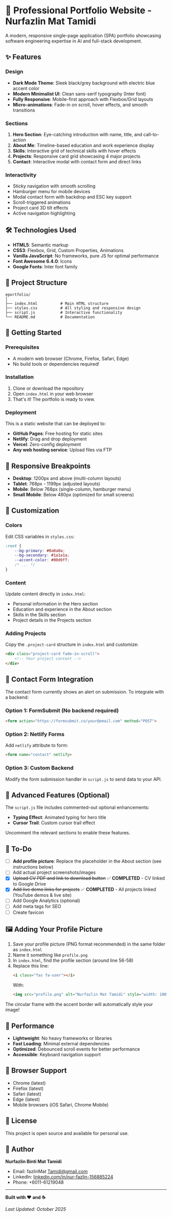 # 🚀 Professional Portfolio Website - Nurfazlin Mat Tamidi

A modern, responsive single-page application (SPA) portfolio showcasing software engineering expertise in AI and full-stack development.

## ✨ Features

### Design
- **Dark Mode Theme**: Sleek black/grey background with electric blue accent color
- **Modern Minimalist UI**: Clean sans-serif typography (Inter font)
- **Fully Responsive**: Mobile-first approach with Flexbox/Grid layouts
- **Micro-animations**: Fade-in on scroll, hover effects, and smooth transitions

### Sections
1. **Hero Section**: Eye-catching introduction with name, title, and call-to-action
2. **About Me**: Timeline-based education and work experience display
3. **Skills**: Interactive grid of technical skills with hover effects
4. **Projects**: Responsive card grid showcasing 4 major projects
5. **Contact**: Interactive modal with contact form and direct links

### Interactivity
- Sticky navigation with smooth scrolling
- Hamburger menu for mobile devices
- Modal contact form with backdrop and ESC key support
- Scroll-triggered animations
- Project card 3D tilt effects
- Active navigation highlighting

## 🛠️ Technologies Used

- **HTML5**: Semantic markup
- **CSS3**: Flexbox, Grid, Custom Properties, Animations
- **Vanilla JavaScript**: No frameworks, pure JS for optimal performance
- **Font Awesome 6.4.0**: Icons
- **Google Fonts**: Inter font family

## 📁 Project Structure

```
eportfolio/
│
├── index.html          # Main HTML structure
├── styles.css          # All styling and responsive design
├── script.js           # Interactive functionality
└── README.md           # Documentation
```

## 🚀 Getting Started

### Prerequisites
- A modern web browser (Chrome, Firefox, Safari, Edge)
- No build tools or dependencies required!

### Installation

1. Clone or download the repository
2. Open `index.html` in your web browser
3. That's it! The portfolio is ready to view.

### Deployment

This is a static website that can be deployed to:
- **GitHub Pages**: Free hosting for static sites
- **Netlify**: Drag and drop deployment
- **Vercel**: Zero-config deployment
- **Any web hosting service**: Upload files via FTP

## 📱 Responsive Breakpoints

- **Desktop**: 1200px and above (multi-column layouts)
- **Tablet**: 768px - 1199px (adjusted layouts)
- **Mobile**: Below 768px (single-column, hamburger menu)
- **Small Mobile**: Below 480px (optimized for small screens)

## 🎨 Customization

### Colors
Edit CSS variables in `styles.css`:
```css
:root {
    --bg-primary: #0a0a0a;
    --bg-secondary: #1a1a1a;
    --accent-color: #00d9ff;
    /* ... */
}
```

### Content
Update content directly in `index.html`:
- Personal information in the Hero section
- Education and experience in the About section
- Skills in the Skills section
- Project details in the Projects section

### Adding Projects
Copy the `.project-card` structure in `index.html` and customize:
```html
<div class="project-card fade-in-scroll">
    <!-- Your project content -->
</div>
```

## 📧 Contact Form Integration

The contact form currently shows an alert on submission. To integrate with a backend:

### Option 1: FormSubmit (No backend required)
```html
<form action="https://formsubmit.co/your@email.com" method="POST">
```

### Option 2: Netlify Forms
Add `netlify` attribute to form:
```html
<form name="contact" netlify>
```

### Option 3: Custom Backend
Modify the form submission handler in `script.js` to send data to your API.

## 🔧 Advanced Features (Optional)

The `script.js` file includes commented-out optional enhancements:
- **Typing Effect**: Animated typing for hero title
- **Cursor Trail**: Custom cursor trail effect

Uncomment the relevant sections to enable these features.

## 📝 To-Do

- [ ] **Add profile picture**: Replace the placeholder in the About section (see instructions below)
- [ ] Add actual project screenshots/images
- [x] ~~Upload CV PDF and link to download button~~ ✅ **COMPLETED** - CV linked to Google Drive
- [x] ~~Add live demo links for projects~~ ✅ **COMPLETED** - All projects linked (YouTube demos & live site)
- [ ] Add Google Analytics (optional)
- [ ] Add meta tags for SEO
- [ ] Create favicon

## 🖼️ Adding Your Profile Picture

1. Save your profile picture (PNG format recommended) in the same folder as `index.html`
2. Name it something like `profile.png`
3. In `index.html`, find the profile section (around line 56-58)
4. Replace this line:
   ```html
   <i class="fas fa-user"></i>
   ```
   With:
   ```html
   <img src="profile.png" alt="Nurfazlin Mat Tamidi" style="width: 100%; height: 100%; object-fit: cover;">
   ```

The circular frame with the accent border will automatically style your image!

## 🎯 Performance

- **Lightweight**: No heavy frameworks or libraries
- **Fast Loading**: Minimal external dependencies
- **Optimized**: Debounced scroll events for better performance
- **Accessible**: Keyboard navigation support

## 📄 Browser Support

- Chrome (latest)
- Firefox (latest)
- Safari (latest)
- Edge (latest)
- Mobile browsers (iOS Safari, Chrome Mobile)

## 📜 License

This project is open source and available for personal use.

## 👤 Author

**Nurfazlin Binti Mat Tamidi**
- Email: fazlinMat Tamidi@gmail.com
- LinkedIn: [linkedin.com/in/nur-fazlin-156885224](https://www.linkedin.com/in/nur-fazlin-156885224)
- Phone: +6011-61219048

---

**Built with ❤️ and ☕**

*Last Updated: October 2025*
